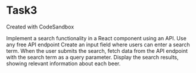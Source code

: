 # Task3

Created with CodeSandbox

Implement a search functionality in a React component using an API.
Use any free API endpoint
Create an input field where users can enter a search term.
When the user submits the search, fetch data from the API endpoint with the search term as a
query parameter.
Display the search results, showing relevant information about each beer.
